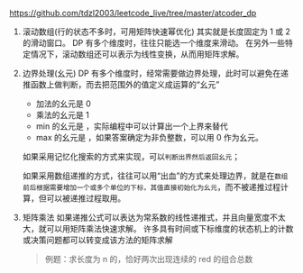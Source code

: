 https://github.com/tdzl2003/leetcode_live/tree/master/atcoder_dp

1. 滚动数组(行的状态不多时，可用矩阵快速幂优化)
   其实就是长度固定为 1 或 2 的滑动窗口。 DP 有多个维度时，往往只能选一个维度来滑动。
   在另外一些特定情况下，滚动数组还可以表示为线性变换，从而用矩阵求解。
2. 边界处理(幺元)
   DP 有多个维度时，经常需要做边界处理，此时可以避免在递推函数上做判断，而去把范围外的值定义成运算的“幺元”

   - 加法的幺元是 0
   - 乘法的幺元是 1
   - min 的幺元是 ，实际编程中可以计算出一个上界来替代
   - max 的幺元是 ，如果答案确定为非负整数，可以用 0 作为幺元。

   如果采用记忆化搜索的方式来实现，可以`判断出界然后返回幺元`；

   如果采用数组递推的方式，往往可以用“出血”的方式来处理边界，就是在`数组前后根据需要增加一个或多个单位的下标，其值直接初始化为幺元`，而不被递推过程计算，但可以被递推过程取用。

3. 矩阵乘法
   如果递推公式可以表达为常系数的线性递推式，并且向量宽度不太大，就可以用矩阵乘法快速求解。
   许多具有时间或下标维度的状态机上的计数或决策问题都可以转变成该方法的矩阵求解
   > 例题：求长度为 n 的，恰好两次出现连续的 red 的组合总数
